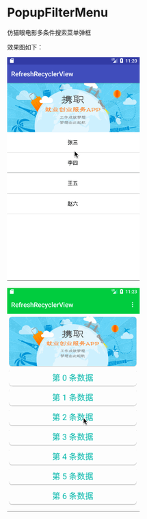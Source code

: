 # PopupFilterMenu
仿猫眼电影多条件搜索菜单弹框


效果图如下：


![image](https://github.com/isJoker/RefreshRecyclerView/blob/master/gif/RefreshRecyclerView1.gif)


![image](https://github.com/isJoker/RefreshRecyclerView/blob/master/gif/RefreshRecyclerView2.gif)


